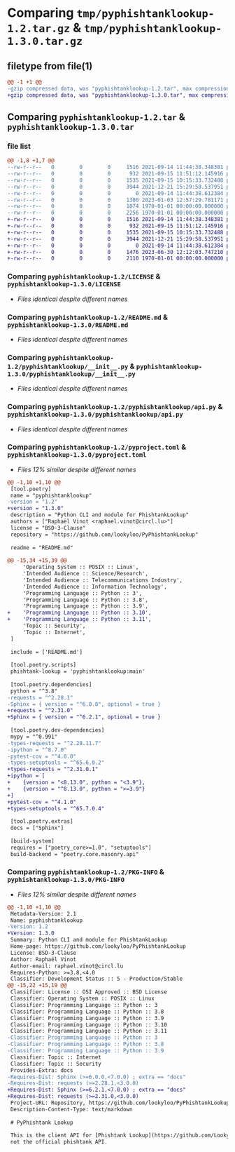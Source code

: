 # Comparing `tmp/pyphishtanklookup-1.2.tar.gz` & `tmp/pyphishtanklookup-1.3.0.tar.gz`

## filetype from file(1)

```diff
@@ -1 +1 @@
-gzip compressed data, was "pyphishtanklookup-1.2.tar", max compression
+gzip compressed data, was "pyphishtanklookup-1.3.0.tar", max compression
```

## Comparing `pyphishtanklookup-1.2.tar` & `pyphishtanklookup-1.3.0.tar`

### file list

```diff
@@ -1,8 +1,7 @@
--rw-r--r--   0        0        0     1516 2021-09-14 11:44:38.348381 pyphishtanklookup-1.2/LICENSE
--rw-r--r--   0        0        0      932 2021-09-15 11:51:12.145916 pyphishtanklookup-1.2/README.md
--rw-r--r--   0        0        0     1535 2021-09-15 10:15:33.732488 pyphishtanklookup-1.2/pyphishtanklookup/__init__.py
--rw-r--r--   0        0        0     3944 2021-12-21 15:29:58.537951 pyphishtanklookup-1.2/pyphishtanklookup/api.py
--rw-r--r--   0        0        0        0 2021-09-14 11:44:38.612384 pyphishtanklookup-1.2/pyphishtanklookup/py.typed
--rw-r--r--   0        0        0     1300 2023-01-03 12:57:29.781171 pyphishtanklookup-1.2/pyproject.toml
--rw-r--r--   0        0        0     1874 1970-01-01 00:00:00.000000 pyphishtanklookup-1.2/setup.py
--rw-r--r--   0        0        0     2256 1970-01-01 00:00:00.000000 pyphishtanklookup-1.2/PKG-INFO
+-rw-r--r--   0        0        0     1516 2021-09-14 11:44:38.348381 pyphishtanklookup-1.3.0/LICENSE
+-rw-r--r--   0        0        0      932 2021-09-15 11:51:12.145916 pyphishtanklookup-1.3.0/README.md
+-rw-r--r--   0        0        0     1535 2021-09-15 10:15:33.732488 pyphishtanklookup-1.3.0/pyphishtanklookup/__init__.py
+-rw-r--r--   0        0        0     3944 2021-12-21 15:29:58.537951 pyphishtanklookup-1.3.0/pyphishtanklookup/api.py
+-rw-r--r--   0        0        0        0 2021-09-14 11:44:38.612384 pyphishtanklookup-1.3.0/pyphishtanklookup/py.typed
+-rw-r--r--   0        0        0     1476 2023-06-30 12:12:03.747210 pyphishtanklookup-1.3.0/pyproject.toml
+-rw-r--r--   0        0        0     2110 1970-01-01 00:00:00.000000 pyphishtanklookup-1.3.0/PKG-INFO
```

### Comparing `pyphishtanklookup-1.2/LICENSE` & `pyphishtanklookup-1.3.0/LICENSE`

 * *Files identical despite different names*

### Comparing `pyphishtanklookup-1.2/README.md` & `pyphishtanklookup-1.3.0/README.md`

 * *Files identical despite different names*

### Comparing `pyphishtanklookup-1.2/pyphishtanklookup/__init__.py` & `pyphishtanklookup-1.3.0/pyphishtanklookup/__init__.py`

 * *Files identical despite different names*

### Comparing `pyphishtanklookup-1.2/pyphishtanklookup/api.py` & `pyphishtanklookup-1.3.0/pyphishtanklookup/api.py`

 * *Files identical despite different names*

### Comparing `pyphishtanklookup-1.2/pyproject.toml` & `pyphishtanklookup-1.3.0/pyproject.toml`

 * *Files 12% similar despite different names*

```diff
@@ -1,10 +1,10 @@
 [tool.poetry]
 name = "pyphishtanklookup"
-version = "1.2"
+version = "1.3.0"
 description = "Python CLI and module for PhishtankLookup"
 authors = ["Raphaël Vinot <raphael.vinot@circl.lu>"]
 license = "BSD-3-Clause"
 repository = "https://github.com/lookyloo/PyPhishtankLookup"
 
 readme = "README.md"
 
@@ -15,34 +15,39 @@
     'Operating System :: POSIX :: Linux',
     'Intended Audience :: Science/Research',
     'Intended Audience :: Telecommunications Industry',
     'Intended Audience :: Information Technology',
     'Programming Language :: Python :: 3',
     'Programming Language :: Python :: 3.8',
     'Programming Language :: Python :: 3.9',
+    'Programming Language :: Python :: 3.10',
+    'Programming Language :: Python :: 3.11',
     'Topic :: Security',
     'Topic :: Internet',
 ]
 
 include = ['README.md']
 
 [tool.poetry.scripts]
 phishtank-lookup = 'pyphishtanklookup:main'
 
 [tool.poetry.dependencies]
 python = "^3.8"
-requests = "^2.28.1"
-Sphinx = { version = "^6.0.0", optional = true }
+requests = "^2.31.0"
+Sphinx = { version = "^6.2.1", optional = true }
 
 [tool.poetry.dev-dependencies]
 mypy = "^0.991"
-types-requests = "^2.28.11.7"
-ipython = "^8.7.0"
-pytest-cov = "^4.0.0"
-types-setuptools = "^65.6.0.2"
+types-requests = "^2.31.0.1"
+ipython = [
+    {version = "<8.13.0", python = "<3.9"},
+    {version = "^8.13.0", python = ">=3.9"}
+]
+pytest-cov = "^4.1.0"
+types-setuptools = "^65.7.0.4"
 
 [tool.poetry.extras]
 docs = ["Sphinx"]
 
 [build-system]
 requires = ["poetry_core>=1.0", "setuptools"]
 build-backend = "poetry.core.masonry.api"
```

### Comparing `pyphishtanklookup-1.2/PKG-INFO` & `pyphishtanklookup-1.3.0/PKG-INFO`

 * *Files 12% similar despite different names*

```diff
@@ -1,10 +1,10 @@
 Metadata-Version: 2.1
 Name: pyphishtanklookup
-Version: 1.2
+Version: 1.3.0
 Summary: Python CLI and module for PhishtankLookup
 Home-page: https://github.com/lookyloo/PyPhishtankLookup
 License: BSD-3-Clause
 Author: Raphaël Vinot
 Author-email: raphael.vinot@circl.lu
 Requires-Python: >=3.8,<4.0
 Classifier: Development Status :: 5 - Production/Stable
@@ -15,22 +15,19 @@
 Classifier: License :: OSI Approved :: BSD License
 Classifier: Operating System :: POSIX :: Linux
 Classifier: Programming Language :: Python :: 3
 Classifier: Programming Language :: Python :: 3.8
 Classifier: Programming Language :: Python :: 3.9
 Classifier: Programming Language :: Python :: 3.10
 Classifier: Programming Language :: Python :: 3.11
-Classifier: Programming Language :: Python :: 3
-Classifier: Programming Language :: Python :: 3.8
-Classifier: Programming Language :: Python :: 3.9
 Classifier: Topic :: Internet
 Classifier: Topic :: Security
 Provides-Extra: docs
-Requires-Dist: Sphinx (>=6.0.0,<7.0.0) ; extra == "docs"
-Requires-Dist: requests (>=2.28.1,<3.0.0)
+Requires-Dist: Sphinx (>=6.2.1,<7.0.0) ; extra == "docs"
+Requires-Dist: requests (>=2.31.0,<3.0.0)
 Project-URL: Repository, https://github.com/lookyloo/PyPhishtankLookup
 Description-Content-Type: text/markdown
 
 # PyPhishtank Lookup
 
 This is the client API for [Phishtank Lookup](https://github.com/Lookyloo/phishtank-lookup),
 not the official phishtank API.
```


